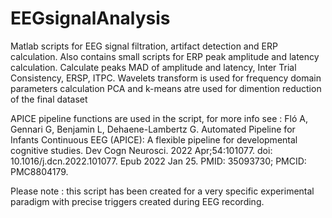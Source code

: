 # EEGsignalAnalysis

Matlab scripts for EEG signal filtration, artifact detection and ERP calculation. Also contains small scripts for ERP peak amplitude and latency calculation.
Calculate peaks MAD of amplitude and latency, Inter Trial Consistency, ERSP, ITPC.
Wavelets transform is used for frequency domain parameters calculation
PCA and k-means atre used for dimention reduction of the final dataset

APICE pipeline functions are used in the script, for more info see : Fló A, Gennari G, Benjamin L, Dehaene-Lambertz G. Automated Pipeline for Infants Continuous EEG (APICE): A flexible pipeline for developmental cognitive studies. Dev Cogn Neurosci. 2022 Apr;54:101077. doi: 10.1016/j.dcn.2022.101077. Epub 2022 Jan 25. PMID: 35093730; PMCID: PMC8804179.

Please note : this script has been created for a very specific experimental paradigm with precise triggers created during EEG recording.
